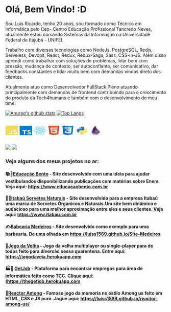 # Olá, Bem Vindo! :D


Sou Luis Ricardo, tenho 20 anos, sou formado como Técnico em Informática pelo Cep- Centro Educação Profissional Tancredo Neves, atualmente estou cursando Sistemas da Informação na Universidade Federal de Itajubá - UNIFEI. 

Trabalho com diversas tecnologias como NodeJs, PostgreSQL, Redis, Serveless, Devops, React, Redux, Redux-Saga, Sass, CSS-in-JS. Além disso aprendi como trabalhar com soluções de problemas, lidar bem com pressão, mudança de contexto, ser autoconfiante, ser comunicativo, dar feedbacks constantes e lidar muito bem com demandas vindas direto dos clientes. 

Atualmente atuo como Desenvolvedor FullStack Pleno atuando principalmente com demandas de frontend contribuindo para o crescimento do produto da Tech4humans e também com o desenvolvimento do meu time.

[![Anurag's github stats](https://github-readme-stats.vercel.app/api?username=luiss1569&show_icons=true&theme=onedark)](https://github.com/anuraghazra/github-readme-stats)
[![Top Langs](https://github-readme-stats.vercel.app/api/top-langs/?username=luiss1569&show_icons=true&theme=onedark&layout=compact)](https://github.com/anuraghazra/github-readme-stats)

<div style="display: inline_block"><br>
  <img align="center" alt="Js" height="30" width="40" src="https://raw.githubusercontent.com/devicons/devicon/master/icons/javascript/javascript-plain.svg">
  <img align="center" alt="Ts" height="30" width="40" src="https://raw.githubusercontent.com/devicons/devicon/master/icons/typescript/typescript-plain.svg">
  <img align="center" alt="React" height="30" width="40" src="https://raw.githubusercontent.com/devicons/devicon/master/icons/react/react-original.svg">
  <img align="center" alt="HTML" height="30" width="40" src="https://raw.githubusercontent.com/devicons/devicon/master/icons/html5/html5-original.svg">
  <img align="center" alt="CSS" height="30" width="40" src="https://raw.githubusercontent.com/devicons/devicon/master/icons/css3/css3-original.svg">
  <img align="center" alt="Python" height="30" width="40" src="https://raw.githubusercontent.com/devicons/devicon/master/icons/python/python-original.svg">
  <img align="center" alt="Elixir" height="30" width="40" src="https://raw.githubusercontent.com/devicons/devicon/master/icons/elixir/elixir-original.svg">
</div>
  
  ##
 
<div> 
<!--   <a href="" target="_blank"><img src="https://img.shields.io/badge/YouTube-FF0000?style=for-the-badge&logo=youtube&logoColor=white" target="_blank"></a> -->
<!--   <a href="https://instagram.com" target="_blank"><img src="https://img.shields.io/badge/-Instagram-%23E4405F?style=for-the-badge&logo=instagram&logoColor=white" target="_blank"></a> -->
<!--  	<a href="https://www.twitch.tv/" target="_blank"><img src="https://img.shields.io/badge/Twitch-9146FF?style=for-the-badge&logo=twitch&logoColor=white" target="_blank"></a> -->
<!--  <a href="" target="_blank"><img src="https://img.shields.io/badge/Discord-7289DA?style=for-the-badge&logo=discord&logoColor=white" target="_blank"></a>  -->
  <a href = "mailto:luisricardo0626@gmail.com"><img src="https://img.shields.io/badge/-Gmail-%23333?style=for-the-badge&logo=gmail&logoColor=white" target="_blank"></a>
  <a href="https://www.linkedin.com/in/luisricardo0626" target="_blank"><img src="https://img.shields.io/badge/-LinkedIn-%230077B5?style=for-the-badge&logo=linkedin&logoColor=white" target="_blank"></a> 

### Veja alguns dos meus projetos no ar:

#### 📚🎒[Educação Bento](https://www.educacaobento.com.br) - Site desenvolvido com uma ideia para ajudar vestibulandos disponibilizando publicações com matérias sobre Enem. Veja aqui: https://www.educacaobento.com.br

#### 🍦‍🍨[Itabaú Sorvetes Naturais](https://www.itabau.com.br) - Site desenvolvido para a empresa Itabaú uma marca de Sorvetes Órganicos e Naturais.Um site bem dinâmico e audacioso para uma melhor aproximação entre eles e seus clientes. Veja aqui: https://www.itabau.com.br

#### ✍[Babearia Medeiros](https://luiss1569.github.io/Site-Medeiros/) - Site desenvolvido como exemplo para uma barbearia. De uma olhada em https://luiss1569.github.io/Site-Medeiros

#### 🎰[Jogo da Velha](https://jogodaveia.herokuapp.com/) - Jogo da velha multiplayer ou single-player para de todos feito para diversão nessa quarentena. Entre aqui: https://jogodaveia.herokuapp.com

#### 🏭👨‍ [GetJob](https://thegetjob.herokuapp.com/) - Plataforma para encontrar empregos para área de informática feito como TCC. Clique aqui: (https://thegetjob.herokuapp.com

#### 🐍[Reactor Among](https://luiss1569.github.io/reactor-among-us/) - Famoso jogo da memoria no estilo Among us feito em HTML, CSS e JS puro. Jogue aqui: https://luiss1569.github.io/reactor-among-us/
